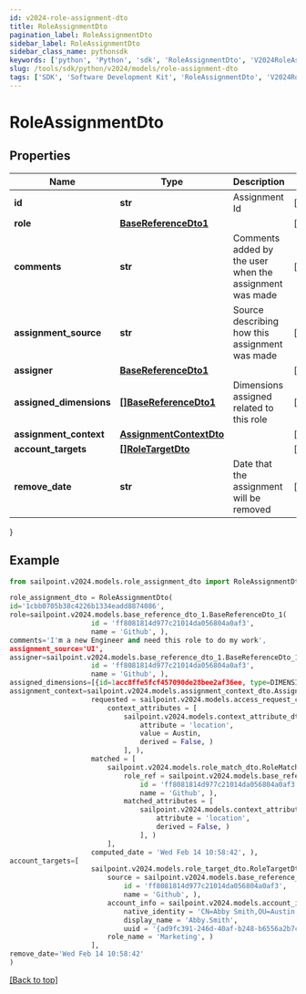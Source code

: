 ```yaml
---
id: v2024-role-assignment-dto
title: RoleAssignmentDto
pagination_label: RoleAssignmentDto
sidebar_label: RoleAssignmentDto
sidebar_class_name: pythonsdk
keywords: ['python', 'Python', 'sdk', 'RoleAssignmentDto', 'V2024RoleAssignmentDto'] 
slug: /tools/sdk/python/v2024/models/role-assignment-dto
tags: ['SDK', 'Software Development Kit', 'RoleAssignmentDto', 'V2024RoleAssignmentDto']
---
```


# RoleAssignmentDto


## Properties

Name | Type | Description | Notes
------------ | ------------- | ------------- | -------------
**id** | **str** | Assignment Id | [optional] 
**role** | [**BaseReferenceDto1**](base-reference-dto1) |  | [optional] 
**comments** | **str** | Comments added by the user when the assignment was made | [optional] 
**assignment_source** | **str** | Source describing how this assignment was made | [optional] 
**assigner** | [**BaseReferenceDto1**](base-reference-dto1) |  | [optional] 
**assigned_dimensions** | [**[]BaseReferenceDto1**](base-reference-dto1) | Dimensions assigned related to this role | [optional] 
**assignment_context** | [**AssignmentContextDto**](assignment-context-dto) |  | [optional] 
**account_targets** | [**[]RoleTargetDto**](role-target-dto) |  | [optional] 
**remove_date** | **str** | Date that the assignment will be removed | [optional] 
}

## Example

```python
from sailpoint.v2024.models.role_assignment_dto import RoleAssignmentDto

role_assignment_dto = RoleAssignmentDto(
id='1cbb0705b38c4226b1334eadd8874086',
role=sailpoint.v2024.models.base_reference_dto_1.BaseReferenceDto_1(
                    id = 'ff8081814d977c21014da056804a0af3', 
                    name = 'Github', ),
comments='I'm a new Engineer and need this role to do my work',
assignment_source='UI',
assigner=sailpoint.v2024.models.base_reference_dto_1.BaseReferenceDto_1(
                    id = 'ff8081814d977c21014da056804a0af3', 
                    name = 'Github', ),
assigned_dimensions=[{id=1acc8ffe5fcf457090de28bee2af36ee, type=DIMENSION, name=Northeast region}],
assignment_context=sailpoint.v2024.models.assignment_context_dto.AssignmentContextDto(
                    requested = sailpoint.v2024.models.access_request_context.AccessRequestContext(
                        context_attributes = [
                            sailpoint.v2024.models.context_attribute_dto.ContextAttributeDto(
                                attribute = 'location', 
                                value = Austin, 
                                derived = False, )
                            ], ), 
                    matched = [
                        sailpoint.v2024.models.role_match_dto.RoleMatchDto(
                            role_ref = sailpoint.v2024.models.base_reference_dto_1.BaseReferenceDto_1(
                                id = 'ff8081814d977c21014da056804a0af3', 
                                name = 'Github', ), 
                            matched_attributes = [
                                sailpoint.v2024.models.context_attribute_dto.ContextAttributeDto(
                                    attribute = 'location', 
                                    derived = False, )
                                ], )
                        ], 
                    computed_date = 'Wed Feb 14 10:58:42', ),
account_targets=[
                    sailpoint.v2024.models.role_target_dto.RoleTargetDto(
                        source = sailpoint.v2024.models.base_reference_dto_1.BaseReferenceDto_1(
                            id = 'ff8081814d977c21014da056804a0af3', 
                            name = 'Github', ), 
                        account_info = sailpoint.v2024.models.account_info_dto.AccountInfoDto(
                            native_identity = 'CN=Abby Smith,OU=Austin,OU=Americas,OU=Demo,DC=seri,DC=acme,DC=com', 
                            display_name = 'Abby.Smith', 
                            uuid = '{ad9fc391-246d-40af-b248-b6556a2b7c01}', ), 
                        role_name = 'Marketing', )
                    ],
remove_date='Wed Feb 14 10:58:42'
)

```
[[Back to top]](#) 

